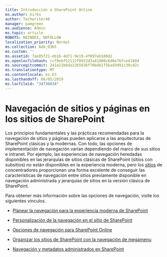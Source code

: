 ```yaml
---
title: Introducción a SharePoint Online
ms.author: kirks
author: Techwriter40
manager: pamgreen
ms.audience: Admin
ms.topic: article
ROBOTS: NOINDEX, NOFOLLOW
localization_priority: Normal
ms.collection: Adm_O365
ms.custom: ''
ms.assetid: 7ae05f21-eb16-4d71-9e19-4f097eb100d2
ms.openlocfilehash: ccf0ebf52112f0932d3a41000c6d6e76fce4180d
ms.sourcegitcommit: 241e21b6da226563bf70bdb1f5bad3d91c38cd2c
ms.translationtype: MT
ms.contentlocale: es-ES
ms.lasthandoff: 06/05/2019
ms.locfileid: "34736034"
---
```

# <a name="site-and-page-navigation-in-sharepoint-sites"></a>Navegación de sitios y páginas en los sitios de SharePoint

Los principios fundamentales y las prácticas recomendadas para la navegación de sitios y páginas pueden aplicarse a las arquitecturas de SharePoint clásicas y la modernas. Con todo, las opciones de implementación de navegación varían dependiendo del marco de sus sitios e intranet. Por ejemplo, las experiencias de navegación heredadas disponibles en las jerarquías de sitios clásicas de SharePoint (sitios con subsitios) no están disponibles en la experiencia moderna, pero los [sitios](https://support.office.com/article/fe26ae84-14b7-45b6-a6d1-948b3966427f) de concentradores proporcionan una forma excelente de conseguir las características de navegación entre sitios previamente disponible en navegación administrada y jerarquías de sitios en la versión clásica de SharePoint.

 Para obtener más información sobre las opciones de navegación, visite los siguientes vínculos.

 - [Planear la navegación para la experiencia moderna de SharePoint](https://docs.microsoft.com/en-us/sharepoint/plan-navigation-modern-experience)

- [Personalización de la navegación en el sitio de SharePoint](https://support.office.com/en-us/article/customize-the-navigation-on-your-sharepoint-site-3cd61ae7-a9ed-4e1e-bf6d-4655f0bf25ca)

- [Opciones de navegación para SharePoint Online](https://docs.microsoft.com/en-us/office365/enterprise/navigation-options-for-sharepoint-online)
 
- [Organizar los sitios de SharePoint con la navegación de megamenu](https://techcommunity.microsoft.com/t5/Microsoft-SharePoint-Blog/Organize-your-SharePoint-sites-with-megamenu-navigation-and-new/ba-p/328068)

- [Navegación y metadatos administrados en SharePoint](https://docs.microsoft.com/en-us/sharepoint/dev/general-development/managed-metadata-and-navigation-in-sharepoint)


